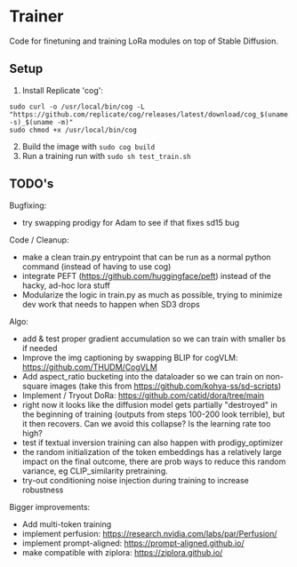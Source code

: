 # Trainer

Code for finetuning and training LoRa modules on top of Stable Diffusion.

## Setup

1. Install Replicate 'cog':

```
sudo curl -o /usr/local/bin/cog -L "https://github.com/replicate/cog/releases/latest/download/cog_$(uname -s)_$(uname -m)"
sudo chmod +x /usr/local/bin/cog
```

2. Build the image with `sudo cog build`
3. Run a training run with `sudo sh test_train.sh`



## TODO's

Bugfixing:
- try swapping prodigy for Adam to see if that fixes sd15 bug

Code / Cleanup:
- make a clean train.py entrypoint that can be run as a normal python command (instead of having to use cog)
- integrate PEFT (https://github.com/huggingface/peft) instead of the hacky, ad-hoc lora stuff
- Modularize the logic in train.py as much as possible, trying to minimize dev work that needs to happen when SD3 drops

Algo:
- add & test proper gradient accumulation so we can train with smaller bs if needed
- Improve the img captioning by swapping BLIP for cogVLM: https://github.com/THUDM/CogVLM
- Add aspect_ratio bucketing into the dataloader so we can train on non-square images (take this from https://github.com/kohya-ss/sd-scripts)
- Implement / Tryout DoRa: https://github.com/catid/dora/tree/main
- right now it looks like the diffusion model gets partially "destroyed" in the beginning of training (outputs from steps 100-200 look terrible), 
but it then recovers. Can we avoid this collapse? Is the learning rate too high?
- test if textual inversion training can also happen with prodigy_optimizer
- the random initialization of the token embeddings has a relatively large impact on the final outcome, there are prob ways to reduce
this random variance, eg CLIP_similarity pretraining.
- try-out conditioning noise injection during training to increase robustness

Bigger improvements:
- Add multi-token training
- implement perfusion: https://research.nvidia.com/labs/par/Perfusion/
- implement prompt-aligned: https://prompt-aligned.github.io/
- make compatible with ziplora: https://ziplora.github.io/

